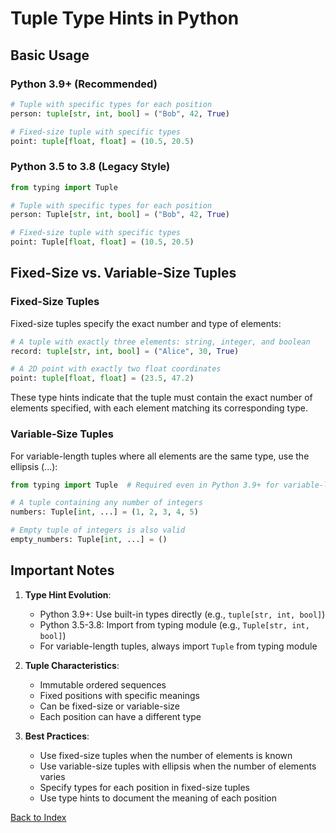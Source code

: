 # Tuple Type Hints in Python

## Basic Usage

### Python 3.9+ (Recommended)
```python
# Tuple with specific types for each position
person: tuple[str, int, bool] = ("Bob", 42, True)

# Fixed-size tuple with specific types
point: tuple[float, float] = (10.5, 20.5)
```

### Python 3.5 to 3.8 (Legacy Style)
```python
from typing import Tuple

# Tuple with specific types for each position
person: Tuple[str, int, bool] = ("Bob", 42, True)

# Fixed-size tuple with specific types
point: Tuple[float, float] = (10.5, 20.5)
```

## Fixed-Size vs. Variable-Size Tuples

### Fixed-Size Tuples
Fixed-size tuples specify the exact number and type of elements:
```python
# A tuple with exactly three elements: string, integer, and boolean
record: tuple[str, int, bool] = ("Alice", 30, True)

# A 2D point with exactly two float coordinates
point: tuple[float, float] = (23.5, 47.2)
```

These type hints indicate that the tuple must contain the exact number of elements specified, with each element matching its corresponding type.

### Variable-Size Tuples
For variable-length tuples where all elements are the same type, use the ellipsis (...):
```python
from typing import Tuple  # Required even in Python 3.9+ for variable-length tuples

# A tuple containing any number of integers
numbers: Tuple[int, ...] = (1, 2, 3, 4, 5)

# Empty tuple of integers is also valid
empty_numbers: Tuple[int, ...] = ()
```

## Important Notes

1. **Type Hint Evolution**:
   - Python 3.9+: Use built-in types directly (e.g., `tuple[str, int, bool]`)
   - Python 3.5-3.8: Import from typing module (e.g., `Tuple[str, int, bool]`)
   - For variable-length tuples, always import `Tuple` from typing module

2. **Tuple Characteristics**:
   - Immutable ordered sequences
   - Fixed positions with specific meanings
   - Can be fixed-size or variable-size
   - Each position can have a different type

3. **Best Practices**:
   - Use fixed-size tuples when the number of elements is known
   - Use variable-size tuples with ellipsis when the number of elements varies
   - Specify types for each position in fixed-size tuples
   - Use type hints to document the meaning of each position


[Back to Index](../../README.md)
